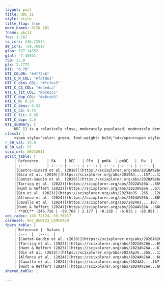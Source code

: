 ```yaml
---
layout: post
title: UBC 11
style: style
title_flag: true
more_names: OCSN 281
fname: ubc11
fov: 1.167
ra_icrs: 246.72574
de_icrs: -59.76917
glon: 327.14352
glat: -7.45921
r50: 35.0
plx: 2.1772
UTI: "0.70"
UTI_COLOR: "#dff2cb"
UTI_C_N_COL: "#fafde1"
UTI_C_dens_COL: "#fcfee5"
UTI_C_C3_COL: "#d4edca"
UTI_C_lit_COL: "#bce1c5"
UTI_C_dup_COL: "#a6cab9"
UTI_C_N: 0.54
UTI_C_dens: 0.52
UTI_C_C3: 0.75
UTI_C_lit: 0.85
UTI_C_dup: 1.0
UTI_summary: |
    UBC 11 is a relatively close, moderately populated, moderately dense object of high C3 quality. It is well-studied in the literature.
class3: |
    <span style="color: green; font-weight: bold;">A</span><span style="color: #FFC300; font-weight: bold;">B</span>
r_50_val: 35.0
N_50_val: 57
scix_url: UBC%2011
posit_table: |
    | Reference    | RA    | DEC   | Plx  | pmRA  | pmDE   |  Rv  |
    | :---         | :---: | :---: | :---: | :---: | :---: | :---: |
    |[Castro-Ginard et al. (2018)](https://scixplorer.org/abs/2018A%26A...618A..59C) | 246.196 | -59.962 | 2.139 | -0.309 | -6.789 | -18.18 |
    |[Bica et al. (2019)](https://scixplorer.org/abs/2019AJ....157...12B) | 246.178 | -59.963 | -- | -- | -- | -- |
    |[Cantat-Gaudin et al. (2020)](https://scixplorer.org/abs/2020A%26A...640A...1C) | 246.666 | -59.936 | 2.147 | -0.342 | -6.794 | -- |
    |[Tarricq et al. (2022)](https://scixplorer.org/abs/2022A%26A...659A..59T) | 246.574 | -59.844 | 2.174 | -0.466 | -6.902 | -- |
    |[Hunt & Reffert (2023)](https://scixplorer.org/abs/2023A%26A...673A.114H) | 246.732 | -59.705 | 2.162 | -0.476 | -6.787 | -19.119 |
    |[Qin et al. (2023)](https://scixplorer.org/abs/2023ApJS..265...12Q) | 246.61 | -59.91 | 2.2 | -0.55 | -6.95 | -21.04 |
    |[Alfonso et al. (2024)](https://scixplorer.org/abs/2024A%26A...689A..18A) | 246.53 | -59.932 | 2.155 | -0.428 | -6.866 | -- |
    |[Cavallo et al. (2024)](https://scixplorer.org/abs/2024AJ....167...12C) | 245.931 | -59.907 | 2.172 | -- | -- | -- |
    |[Hunt & Reffert (2024)](https://scixplorer.org/abs/2024A%26A...686A..42H) | 246.732 | -59.705 | 2.162 | -0.476 | -6.787 | -19.119 |
    | **UCC** |246.726 | -59.769 | 2.177 | -0.328 | -6.835 | -20.951 | 
cds_radec: 246.72574,-59.76917
carousel: UCC_HUNT23_CANTAT20
fpars_table: |
    | Reference |  Values |
    | :---  |  :---:  |
    | [Cantat-Gaudin et al. (2020)](https://scixplorer.org/abs/2020A%26A...640A...1C) | `AVNN=0.44, DMNN=8.24, AgeNN=7.83` |
    | [Tarricq et al. (2022)](https://scixplorer.org/abs/2022A%26A...659A..59T) | `Dist=438, logAgeNN=7.84` |
    | [Hunt & Reffert (2023)](https://scixplorer.org/abs/2023A%26A...673A.114H) | `AV50=0.211, diffAV50=0.499, MOD50=8.188, logAge50=8.106` |
    | [Qin et al. (2023)](https://scixplorer.org/abs/2023ApJS..265...12Q) | `E(B-V)=0.15, m-M=8.7, logt=7.85` |
    | [Alfonso et al. (2024)](https://scixplorer.org/abs/2024A%26A...689A..18A) | `AV=0.43888, MOD=8.24067, logAge=7.85793, Z=0.00930` |
    | [Cavallo et al. (2024)](https://scixplorer.org/abs/2024AJ....167...12C) | `AV50=0.59, dMod50=8.35, logAge50=7.8, [Fe/H]50=0.18` |
    | [Hunt & Reffert (2024)](https://scixplorer.org/abs/2024A%26A...686A..42H) | `MassJ=47.7668` |
shared_table: |
    
---
```

